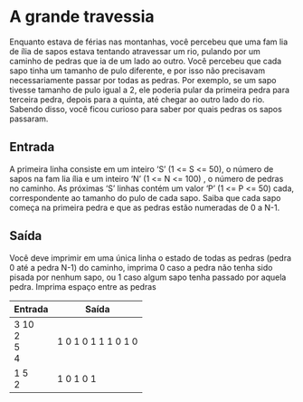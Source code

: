 # 									A grande travessia 

Enquanto estava de férias nas montanhas, você percebeu que uma fam lia de ı́lia de sapos estava tentando atravessar um rio, pulando por um caminho de pedras que ia de um lado ao outro. Você percebeu que cada sapo tinha um tamanho de pulo diferente, e por isso não precisavam necessariamente passar por todas as pedras. Por exemplo, se um sapo tivesse tamanho de pulo igual a 2, ele poderia pular da primeira pedra para terceira pedra, depois para a quinta, até chegar ao outro lado do rio. Sabendo disso, você ficou curioso para saber por quais pedras os sapos passaram. 

## Entrada

 A primeira linha consiste em um inteiro ‘S’ (1 <= S <= 50), o número de sapos na fam lia ı́lia e um inteiro ‘N’ (1 <= N <= 100) , o número de pedras no caminho. As próximas ‘S’ linhas contém um valor ‘P’ (1 <= P <= 50) cada, correspondente ao tamanho do pulo de cada sapo. Saiba que cada sapo começa na primeira pedra e que as pedras estão numeradas de 0 a N-1. 

## Saída

 Você deve imprimir em uma única linha o estado de todas as pedras (pedra 0 até a pedra N-1) do caminho, imprima 0 caso a pedra não tenha sido pisada por nenhum sapo, ou 1 caso algum sapo tenha passado por aquela pedra. Imprima espaço entre as pedras

| Entrada                   | Saída               |
| ------------------------- | ------------------- |
| 3 10<br />2<br />5<br />4 | 1 0 1 0 1 1 1 0 1 0 |
| 1 5 <br />2               | 1 0 1 0 1           |

